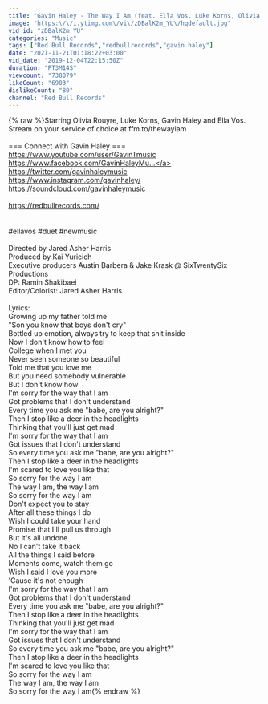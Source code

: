 ```yaml
---
title: "Gavin Haley - The Way I Am (feat. Ella Vos, Luke Korns, Olivia Rouyre) [Official Music Video]"
image: "https:\/\/i.ytimg.com\/vi\/zDBalK2m_YU\/hqdefault.jpg"
vid_id: "zDBalK2m_YU"
categories: "Music"
tags: ["Red Bull Records","redbullrecords","gavin haley"]
date: "2021-11-21T01:18:22+03:00"
vid_date: "2019-12-04T22:15:50Z"
duration: "PT3M14S"
viewcount: "738079"
likeCount: "6903"
dislikeCount: "80"
channel: "Red Bull Records"
---
```

{% raw %}Starring Olivia Rouyre, Luke Korns, Gavin Haley and Ella Vos. Stream on your service of choice at ffm.to/thewayiam<br /><br />=== Connect with Gavin Haley ===<br /><a rel="nofollow" target="blank" href="https://www.youtube.com/user/GavinTmusic">https://www.youtube.com/user/GavinTmusic</a><br /><a rel="nofollow" target="blank" href="https://www.facebook.com/GavinHaleyMu...">https://www.facebook.com/GavinHaleyMu...</a><br /><a rel="nofollow" target="blank" href="https://twitter.com/gavinhaleymusic">https://twitter.com/gavinhaleymusic</a><br /><a rel="nofollow" target="blank" href="https://www.instagram.com/gavinhaley/">https://www.instagram.com/gavinhaley/</a><br /><a rel="nofollow" target="blank" href="https://soundcloud.com/gavinhaleymusic">https://soundcloud.com/gavinhaleymusic</a><br /><br /><a rel="nofollow" target="blank" href="https://redbullrecords.com/">https://redbullrecords.com/</a><br /><br /><br />#ellavos #duet #newmusic<br /><br />Directed by Jared Asher Harris<br />Produced by Kai Yuricich<br />Executive producers Austin Barbera &amp; Jake Krask @ SixTwentySix Productions<br />DP: Ramin Shakibaei<br />Editor/Colorist: Jared Asher Harris<br /><br />Lyrics:<br />Growing up my father told me<br />&quot;Son you know that boys don't cry&quot;<br />Bottled up emotion, always try to keep that shit inside<br />Now I don't know how to feel<br />College when I met you<br />Never seen someone so beautiful<br />Told me that you love me<br />But you need somebody vulnerable<br />But I don't know how<br />I'm sorry for the way that I am<br />Got problems that I don't understand<br />Every time you ask me &quot;babe, are you alright?&quot;<br />Then I stop like a deer in the headlights<br />Thinking that you'll just get mad<br />I'm sorry for the way that I am<br />Got issues that I don't understand<br />So every time you ask me &quot;babe, are you alright?&quot;<br />Then I stop like a deer in the headlights<br />I'm scared to love you like that<br />So sorry for the way I am<br />The way I am, the way I am<br />So sorry for the way I am<br />Don't expect you to stay<br />After all these things I do<br />Wish I could take your hand<br />Promise that I'll pull us through<br />But it's all undone<br />No I can't take it back<br />All the things I said before<br />Moments come, watch them go<br />Wish I said I love you more<br />'Cause it's not enough<br />I'm sorry for the way that I am<br />Got problems that I don't understand<br />Every time you ask me &quot;babe, are you alright?&quot;<br />Then I stop like a deer in the headlights<br />Thinking that you'll just get mad<br />I'm sorry for the way that I am<br />Got issues that I don't understand<br />So every time you ask me &quot;babe, are you alright?&quot;<br />Then I stop like a deer in the headlights<br />I'm scared to love you like that<br />So sorry for the way I am<br />The way I am, the way I am<br />So sorry for the way I am{% endraw %}
